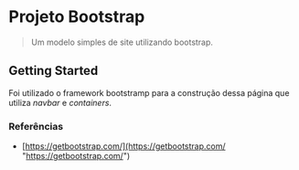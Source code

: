 # Projeto Bootstrap
> Um modelo simples de site utilizando bootstrap.

## Getting Started
Foi utilizado o framework bootstramp para a construção dessa página que utiliza 
*navbar* e *containers*.

### Referências
- [https://getbootstrap.com/](https://getbootstrap.com/ "https://getbootstrap.com/")